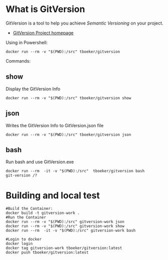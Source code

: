 # What is GitVersion

GitVersion is a tool to help you achieve *Semantic Versioning* on your project.

* [GitVersion Project homepage](https://github.com/GitTools/GitVersion)

Using in Powershell:

```
docker run --rm -v "$(PWD):/src" tboeker/gitversion
```

Commands:

## show
Display the GitVersion Info

```
docker run --rm -v "$(PWD):/src" tboeker/gitversion show
```


## json
Writes the GitVersion Info to GitVersion.json file

```
docker run --rm -v "$(PWD):/src" tboeker/gitversion json
```

## bash 
Run bash and use GitVersion.exe

```
docker run --rm  -it -v "$(PWD):/src"  tboeker/gitversion bash
git-version /?
```

# Building and local test

```
#Build the Container:
docker build -t gitversion-work .
#Run the Container 
docker run --rm -v "$(PWD):/src" gitversion-work json
docker run --rm -v "$(PWD):/src" gitversion-work show
docker run --rm  -it -v "$(PWD):/src" gitversion-work bash

#Login to docker
docker login
docker tag gitversion-work tboeker/gitversion:latest
docker push tboeker/gitversion:latest

```